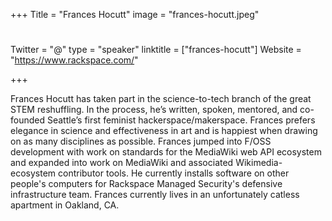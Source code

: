 +++
Title = "Frances Hocutt"
image = "frances-hocutt.jpeg"
#
Twitter = "@"
type = "speaker"
linktitle = ["frances-hocutt"]
Website = "https://www.rackspace.com/"

+++

Frances Hocutt has taken part in the science-to-tech branch of the great STEM reshuffling. In the process, he’s written, spoken, mentored, and co-founded Seattle’s first feminist hackerspace/makerspace. Frances prefers elegance in science and effectiveness in art and is happiest when drawing on as many disciplines as possible. Frances jumped into F/OSS development with work on standards for the MediaWiki web API ecosystem and expanded into work on MediaWiki and associated Wikimedia-ecosystem contributor tools. He currently installs software on other people's computers for Rackspace Managed Security's defensive infrastructure team. Frances currently lives in an unfortunately catless apartment in Oakland, CA.
